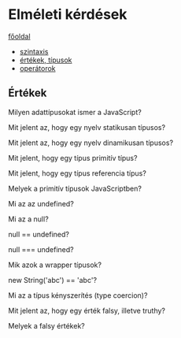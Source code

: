 # Elméleti kérdések

[főoldal](../..)

- [szintaxis](theory/syntax)
- [értékek, típusok](theory/values)
- [operátorok](theory/operators)

## Értékek

Milyen adattípusokat ismer a JavaScript?

Mit jelent az, hogy egy nyelv statikusan típusos?

Mit jelent az, hogy egy nyelv dinamikusan típusos?

Mit jelent, hogy egy típus primitív típus?

Mit jelent, hogy egy típus referencia típus?

Melyek a primitív típusok JavaScriptben?

Mi az az undefined? 

Mi az a null? 

null == undefined?

null === undefined? 

Mik azok a wrapper típusok?

new String('abc') == 'abc'?

Mi az a típus kényszerítés (type coercion)?

Mit jelent az, hogy egy érték falsy, illetve truthy?

Melyek a falsy értékek? 